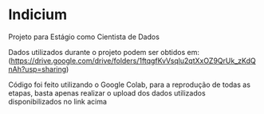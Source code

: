 # Indicium
Projeto para Estágio como Cientista de Dados 

Dados utilizados durante o projeto podem ser obtidos em: (https://drive.google.com/drive/folders/1ftqgfKvVsqlu2qtXxOZ9QrUk_zKdQnAh?usp=sharing)

Código foi feito utilizando o Google Colab, para a reprodução de todas as etapas, basta apenas realizar o upload dos dados utilizados disponibilizados no link acima
